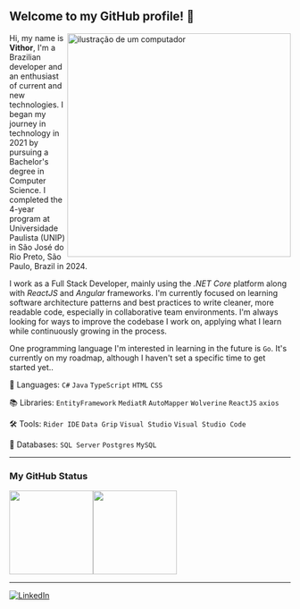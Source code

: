 ## Welcome to my GitHub profile! 👋

<img src="https://raw.githubusercontent.com/MicaelliMedeiros/micaellimedeiros/master/image/computer-illustration.png" alt="ilustração de um computador" min-width="400px" max-width="400px" width="400px" align="right">

<p align="left"> 
  Hi, my name is <b>Vithor</b>, I'm a Brazilian developer and an enthusiast of current and new technologies. I began my journey in technology in 2021 by pursuing a Bachelor's degree in Computer Science. I completed the 4-year program at Universidade Paulista (UNIP) in São José do Rio Preto, São Paulo, Brazil in 2024.
  
  I work as a Full Stack Developer, mainly using the <i>.NET Core</i> platform along with <i>ReactJS</i> and <i>Angular</i> frameworks.
  I'm currently focused on learning software architecture patterns and best practices to write cleaner, more readable code, especially in collaborative team environments. 
  I'm always looking for ways to improve the codebase I work on, applying what I learn while continuously growing in the process.

  One programming language I'm interested in learning in the future is <code>Go</code>. It's currently on my roadmap, although I haven't set a specific time to get started yet..
</p>

<p align="left">
  🦄 Languages: <code>C#</code> <code>Java</code> <code>TypeScript</code> <code>HTML</code> <code>CSS</code>
</p>

<p align="left">
  📚 Libraries: <code>EntityFramework</code> <code>MediatR</code> <code>AutoMapper</code> <code>Wolverine</code> <code>ReactJS</code> <code>axios</code>
</p>

<p align="left">
  🛠️ Tools: <code>Rider IDE</code> <code>Data Grip</code> <code>Visual Studio</code> <code>Visual Studio Code</code>
</p>

<p align="left">
   🎲 Databases: <code>SQL Server</code> <code>Postgres</code> <code>MySQL</code>
</p>

---

### My GitHub Status

<div style="display: flex">
  <img height=150 align="center" src="https://github-readme-stats-eight-theta.vercel.app/api?username=bettercallvithor&show_icons=true&theme=radical&include_all_commits=true&count_private=true" />
  <img height=150 align="center" src="https://github-readme-stats.vercel.app/api/top-langs/?username=bettercallvithor&layout=compact&theme=radical" />
</div>

---

<p align="left">
  <a href="https://www.linkedin.com/in/vithor-tinti/" title="LinkedIn" target="_blank">
    <img src="https://img.shields.io/badge/-LinkedIn-0e76a8" alt="LinkedIn"/>
  </a>
</p>
